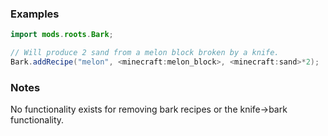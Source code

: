 ### Examples

```java
import mods.roots.Bark;

// Will produce 2 sand from a melon block broken by a knife.
Bark.addRecipe("melon", <minecraft:melon_block>, <minecraft:sand>*2);
```

### Notes

No functionality exists for removing bark recipes or the knife->bark functionality. 